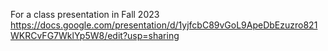 For a class presentation in Fall 2023
https://docs.google.com/presentation/d/1yjfcbC89vGoL9ApeDbEzuzro821WKRCvFG7WklYp5W8/edit?usp=sharing
